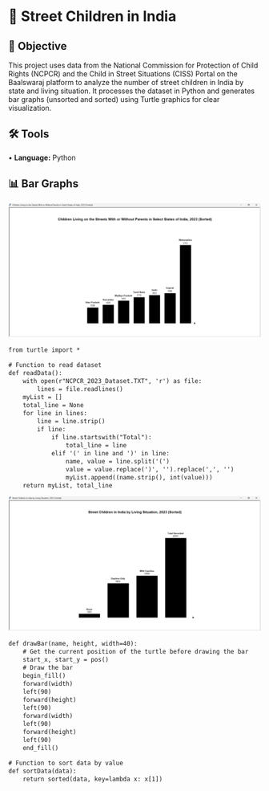 # 🧸 Street Children in India
## 🎯 Objective <br>
This project uses data from the National Commission for Protection of Child Rights (NCPCR) and the Child in Street Situations (CISS) Portal on the Baalswaraj platform to analyze the number of street children in India by state and living situation. It processes the dataset in Python and generates bar graphs (unsorted and sorted) using Turtle graphics for clear visualization. <p>
## 🛠️ Tools <br>
• <b>Language:</b> Python <p>
## 📊 Bar Graphs <br>
<img src="https://github.com/redefiningvicky/Street-Children-in-India/blob/e5de99d2a122c11cfbb70276cd74c50e45232add/04_Graph/NCPCR_2023_Graph.png" width="900" />

```
from turtle import *
```
```
# Function to read dataset
def readData():
    with open(r"NCPCR_2023_Dataset.TXT", 'r') as file:
        lines = file.readlines()
    myList = []
    total_line = None
    for line in lines:
        line = line.strip()
        if line:
            if line.startswith("Total"):
                total_line = line
            elif '(' in line and ')' in line:
                name, value = line.split('(')
                value = value.replace(')', '').replace(',', '')
                myList.append((name.strip(), int(value)))
    return myList, total_line
```
<img src="https://github.com/redefiningvicky/Street-Children-in-India/blob/5ccf0fe1f59171fe307bc2b16170e18da303e8f5/04_Graph/BSCiSS_2023_Graph.png" width="900" />

```
def drawBar(name, height, width=40):
    # Get the current position of the turtle before drawing the bar
    start_x, start_y = pos()
    # Draw the bar
    begin_fill()
    forward(width)
    left(90)
    forward(height)
    left(90)
    forward(width)
    left(90)
    forward(height)
    left(90)
    end_fill()
```
```
# Function to sort data by value
def sortData(data):
    return sorted(data, key=lambda x: x[1])
```
